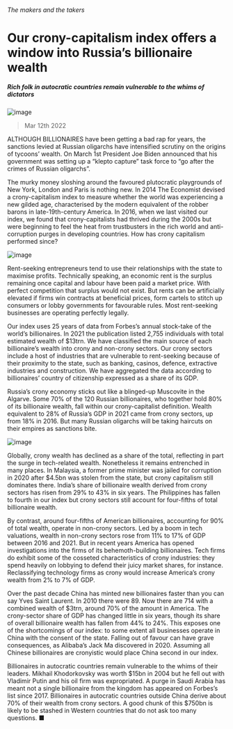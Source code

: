 ###### The makers and the takers
# Our crony-capitalism index offers a window into Russia’s billionaire wealth 
##### Rich folk in autocratic countries remain vulnerable to the whims of dictators 
![image](images/20220312_fnp503.jpg) 
> Mar 12th 2022 
ALTHOUGH BILLIONAIRES have been getting a bad rap for years, the sanctions levied at Russian oligarchs have intensified scrutiny on the origins of tycoons’ wealth. On March 1st President Joe Biden announced that his government was setting up a “klepto capture” task force to “go after the crimes of Russian oligarchs”.
The murky money sloshing around the favoured plutocratic playgrounds of New York, London and Paris is nothing new. In 2014 The Economist devised a crony-capitalism index to measure whether the world was experiencing a new gilded age, characterised by the modern equivalent of the robber barons in late-19th-century America. In 2016, when we last visited our index, we found that crony-capitalists had thrived during the 2000s but were beginning to feel the heat from trustbusters in the rich world and anti-corruption purges in developing countries. How has crony capitalism performed since?

![image](images/20220312_FNC546.png) 

Rent-seeking entrepreneurs tend to use their relationships with the state to maximise profits. Technically speaking, an economic rent is the surplus remaining once capital and labour have been paid a market price. With perfect competition that surplus would not exist. But rents can be artificially elevated if firms win contracts at beneficial prices, form cartels to stitch up consumers or lobby governments for favourable rules. Most rent-seeking businesses are operating perfectly legally.
Our index uses 25 years of data from Forbes’s annual stock-take of the world’s billionaires. In 2021 the publication listed 2,755 individuals with total estimated wealth of $13trn. We have classified the main source of each billionaire’s wealth into crony and non-crony sectors. Our crony sectors include a host of industries that are vulnerable to rent-seeking because of their proximity to the state, such as banking, casinos, defence, extractive industries and construction. We have aggregated the data according to billionaires’ country of citizenship expressed as a share of its GDP.
Russia’s crony economy sticks out like a blinged-up Muscovite in the Algarve. Some 70% of the 120 Russian billionaires, who together hold 80% of its billionaire wealth, fall within our crony-capitalist definition. Wealth equivalent to 28% of Russia’s GDP in 2021 came from crony sectors, up from 18% in 2016. But many Russian oligarchs will be taking haircuts on their empires as sanctions bite.
![image](images/20220312_FNC545.png) 

Globally, crony wealth has declined as a share of the total, reflecting in part the surge in tech-related wealth. Nonetheless it remains entrenched in many places. In Malaysia, a former prime minister was jailed for corruption in 2020 after $4.5bn was stolen from the state, but crony capitalism still dominates there. India’s share of billionaire wealth derived from crony sectors has risen from 29% to 43% in six years. The Philippines has fallen to fourth in our index but crony sectors still account for four-fifths of total billionaire wealth.
By contrast, around four-fifths of American billionaires, accounting for 90% of total wealth, operate in non-crony sectors. Led by a boom in tech valuations, wealth in non-crony sectors rose from 11% to 17% of GDP between 2016 and 2021. But in recent years America has opened investigations into the firms of its behemoth-building billionaires. Tech firms do exhibit some of the cosseted characteristics of crony industries: they spend heavily on lobbying to defend their juicy market shares, for instance. Reclassifying technology firms as crony would increase America’s crony wealth from 2% to 7% of GDP.
Over the past decade China has minted new billionaires faster than you can say Yves Saint Laurent. In 2010 there were 89. Now there are 714 with a combined wealth of $3trn, around 70% of the amount in America. The crony-sector share of GDP has changed little in six years, though its share of overall billionaire wealth has fallen from 44% to 24%. This exposes one of the shortcomings of our index: to some extent all businesses operate in China with the consent of the state. Falling out of favour can have grave consequences, as Alibaba’s Jack Ma discovered in 2020. Assuming all Chinese billionaires are cronyistic would place China second in our index.
Billionaires in autocratic countries remain vulnerable to the whims of their leaders. Mikhail Khodorkovsky was worth $15bn in 2004 but he fell out with Vladimir Putin and his oil firm was expropriated. A purge in Saudi Arabia has meant not a single billionaire from the kingdom has appeared on Forbes’s list since 2017. Billionaires in autocratic countries outside China derive about 70% of their wealth from crony sectors. A good chunk of this $750bn is likely to be stashed in Western countries that do not ask too many questions. ■

